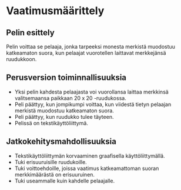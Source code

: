 # Vaatimusmäärittely

## Pelin esittely

Pelin voittaa se pelaaja, jonka tarpeeksi monesta merkistä muodostuu katkeamaton suora, kun pelaajat vuorotellen laittavat merkkejänsä ruudukkoon.

## Perusversion toiminnallisuuksia

- Yksi pelin kahdesta pelaajasta voi vuorollansa laittaa merkkinsä valitsemaansa paikkaan 20 x 20 -ruudukossa.
- Peli päättyy, kun jompikumpi voittaa, kun viidestä tietyn pelaajan merkistä muodostuu katkeamaton suora.
- Peli päättyy, kun ruudukko tulee täyteen.
- Pelissä on tekstikäyttöliittymä.

## Jatkokehitysmahdollisuuksia

- Tekstikäyttöliittymän korvaaminen graafisella käyttöliittymällä.
- Tuki erisuuruisille ruudukoille.
- Tuki voittoehdoille, joissa vaatimus katkeamattoman suoran merkkimäärästä on erisuuruinen.
- Tuki useammalle kuin kahdelle pelaajalle.
